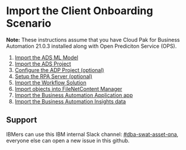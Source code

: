 # Import the Client Onboarding Scenario

**Note:** These instructions assume that you have Cloud Pak for Business Automation 21.0.3 installed along with Open Prediciton Service (OPS).

1. [Import the ADS ML Model](Step%201%20-%20ADS%20ML%20Model.md)
2. [Import the ADS Project](Step%202%20-%20ADS%20Project.md)
3. [Configure the ADP Project (optional)](Step%203%20-%20ADP%20Project.md)
4. [Setup the RPA Server (optional)](Step%204%20-%20RPA%20Server.md)
5. [Import the Workflow Solution](Step%205%20-%20Workflow%20Solution.md)
6. [Import objects into FileNetContent Manager](Step%206%20-%20Content%20Manager.md)
7. [Import the Business Automation Application app](Step%207%20-%20Business%20Automation%20Application.md)
8. [Import the Business Automation Insights data](Step%208%20-%20Business%20Automation%20Insights.md)

## Support

IBMers can use this IBM internal Slack channel: [#dba-swat-asset-qna](**https://ibm-cloud.slack.com/archives/C026TD1SGCA**), everyone else can open a new issue in this github. 
